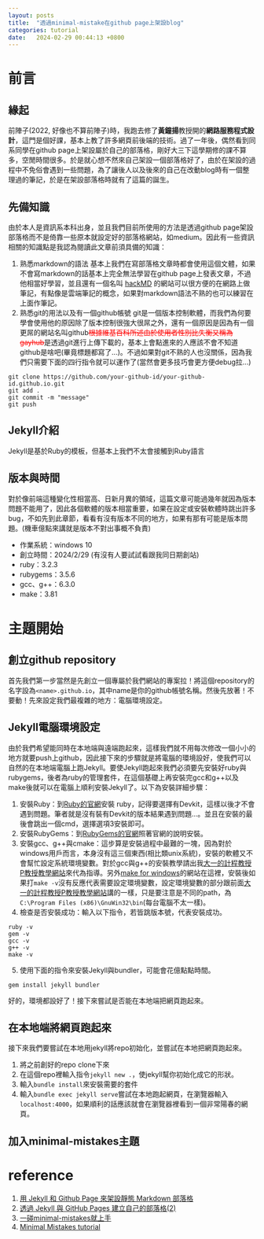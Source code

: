 ```yaml
---
layout: posts
title:  "透過minimal-mistake在github page上架設blog"
categories: tutorial
date:   2024-02-29 00:44:13 +0800
---
```


# 前言
## 緣起
前陣子(2022, 好像也不算前陣子)時，我跑去修了**黃鐘揚**教授開的**網路服務程式設計**，這門是個好課，基本上教了許多網頁前後端的技術。過了一年後，偶然看到同系同學在github page上架設屬於自己的部落格，剛好大三下這學期修的課不算多，空閒時間很多。於是就心想不然來自己架設一個部落格好了，由於在架設的過程中不免俗會遇到一些問題，為了讓後人以及後來的自己在改動blog時有一個整理過的筆記，於是在架設部落格時就有了這篇的誕生。
## 先備知識
由於本人是資訊系本科出身，並且我們目前所使用的方法是透過github page架設部落格而不是倚靠一些原本就設定好的部落格網站，如medium。因此有一些資訊相關的知識點是我認為閱讀此文章前須具備的知識：
1. 熟悉markdown的語法
基本上我們在寫部落格文章時都會使用這個文體，如果不會寫markdown的話基本上完全無法學習在github page上發表文章，不過他相當好學習，並且還有一個名叫 [hackMD](https://hackmd.io/) 的網站可以很方便的在網路上做筆記，有點像是雲端筆記的概念，如果對markdown語法不熟的也可以練習在上面作筆記。
3. 熟悉git的用法以及有一個github帳號
git是一個版本控制軟體，而我們為何要學會使用他的原因除了版本控制很強大很屌之外，還有一個原因是因為有一個更屌的網站名叫github<font color='red'><strike>根據維基百科所述由於使用者性別比失衡又稱為gayhub</strike></font>是透過git進行上傳下載的，基本上會點進來的人應該不會不知道github是啥吧(畢竟標題都寫了...)。不過如果對git不熟的人也沒關係，因為我們只需要下面的四行指令就可以運作了(當然會更多技巧會更方便debug拉...)
```bash=
git clone https://github.com/your-github-id/your-github-id.github.io.git
git add .
git commit -m "message"
git push
```

## Jekyll介紹
Jekyll是基於Ruby的模板，但基本上我們不太會接觸到Ruby語言
## 版本與時間
對於像前端這種變化性相當高、日新月異的領域，這篇文章可能過幾年就因為版本問題不能用了，因此各個軟體的版本相當重要，如果在設定或安裝軟體時跳出許多bug，不如先到此章節，看看有沒有版本不同的地方，如果有那有可能是版本問題。(機車億點來講就是版本不對出事概不負責)
- 作業系統：windows 10
- 創立時間：2024/2/29 (有沒有人要試試看跟我同日期創站)
- ruby：3.2.3
- rubygems：3.5.6
- gcc、g++：6.3.0
- make：3.81
# 主題開始

## 創立github repository
首先我們第一步當然是先創立一個專屬於我們網站的專案拉！將這個repository的名字設為`<name>.github.io`，其中name是你的github帳號名稱。然後先放著！不要動！先來設定我們最複雜的地方：電腦環境設定。

## Jekyll電腦環境設定
由於我們希望能同時在本地端與遠端跑起來，這樣我們就不用每次修改一個小小的地方就要push上github，因此接下來的步驟就是將電腦的環境設好，使我們可以自然的在本地端電腦上跑Jekyll。要使Jekyll跑起來我們必須要先安裝好ruby與rubygems，後者為ruby的管理套件，在這個基礎上再安裝完gcc和g++以及make後就可以在電腦上順利安裝Jekyll了。以下為安裝詳細步驟：
1. 安裝Ruby：到[Ruby的官網](https://www.ruby-lang.org/en/downloads/)安裝 ruby，記得要選擇有Devkit，這樣以後才不會遇到問題。筆者就是沒有裝有Devkit的版本結果遇到問題...。並且在安裝的最後會跳出一個cmd，選擇選項3安裝即可。
2. 安裝RubyGems：到[RubyGems的官網](https://rubygems.org/pages/download#formats)照著官網的說明安裝。
3. 安裝gcc、g+\+與cmake：這步算是安裝過程中最難的一塊，因為對於windows用戶而言，本身沒有這三個東西(相比類unix系統)，安裝的軟體又不會幫忙設定系統環境變數。對於gcc與g+\+的安裝教學請出我[大一的計程教授P教授教學網站](https://sites.google.com/site/mycprogrammingbook/bu-chong-cai-liao/gccanzhuang)來代為指導。另外[make for windows](https://gnuwin32.sourceforge.net/packages/make.htm)的網站在這裡，安裝後如果打`make -v`沒有反應代表需要設定環境變數，設定環境變數的部分跟前面[大一的計程教授P教授教學網站](https://sites.google.com/site/mycprogrammingbook/bu-chong-cai-liao/gccanzhuang)講的一樣，只是要注意是不同的path，為`C:\Program Files (x86)\GnuWin32\bin`(每台電腦不太一樣)。
4. 檢查是否安裝成功：輸入以下指令，若皆跳版本號，代表安裝成功。
```bash=
ruby -v
gem -v
gcc -v
g++ -v
make -v
```
5. 使用下面的指令來安裝Jekyll與bundler，可能會花億點點時間。
```bash=
gem install jekyll bundler
```
好的，環境都設好了！接下來嘗試是否能在本地端把網頁跑起來。

## 在本地端將網頁跑起來
接下來我們要嘗試在本地用jekyll將repo初始化，並嘗試在本地把網頁跑起來。
1. 將之前創好的repo clone下來
2. 在這個repo裡輸入指令`jekyll new .`，使jekyll幫你初始化成它的形狀。
3. 輸入`bundle install`來安裝需要的套件
4. 輸入`bundle exec jekyll serve`嘗試在本地跑起網頁，在瀏覽器輸入`localhost:4000`，如果順利的話應該就會在瀏覽器裡看到一個非常陽春的網頁。
## 加入minimal-mistakes主題

# reference
1. [用 Jekyll 和 Github Page 來架設靜態 Markdown 部落格](https://medium.com/@starshunter/%E7%94%A8-jekyll-%E5%92%8C-github-page-%E4%BE%86%E6%9E%B6%E8%A8%AD%E9%9D%9C%E6%85%8B-markdown-%E9%83%A8%E8%90%BD%E6%A0%BC-fcaa288d4dd7)
2. [透過 Jekyll 與 GitHub Pages 建立自己的部落格(2)](https://ktinglee.github.io/install-my-blog(2)/)
3. [一碰minimal-mistakes就上手](https://kodeworker.github.io/%E6%95%99%E5%AD%B8/%E4%B8%80%E7%A2%B0minimal-mistakes%E5%B0%B1%E4%B8%8A%E6%89%8B/)
4. [Minimal Mistakes tutorial](https://mmistakes.github.io/minimal-mistakes/docs/quick-start-guide/)